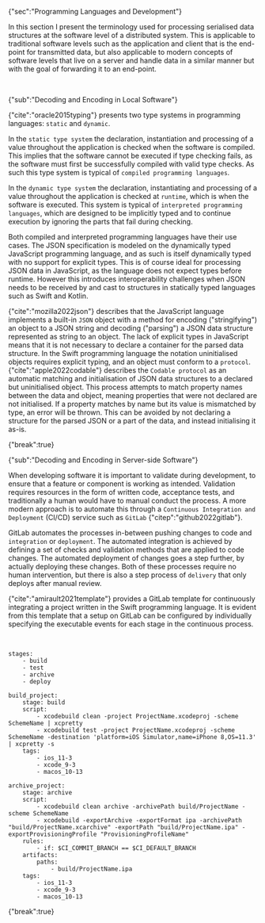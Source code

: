 {"sec":"Programming Languages and Development"}

In this section I present the terminology used for processing serialised data structures at the software level of a distributed system. This is applicable to traditional software levels such as the application and client that is the end-point for transmitted data, but also applicable to modern concepts of software levels that live on a server and handle data in a similar manner but with the goal of forwarding it to an end-point.

<br>

{"sub":"Decoding and Encoding in Local Software"}

{"cite":"oracle2015typing"} presents two type systems in programming languages: `static` and `dynamic`.

In the `static type system` the declaration, instantiation and processing of a value throughout the application is checked when the software is compiled. This implies that the software cannot be executed if type checking fails, as the software must first be successfully compiled with valid type checks. As such this type system is typical of `compiled programming languages`.

In the `dynamic type system` the declaration, instantiating and processing of a value throughout the application is checked at `runtime`, which is when the software is executed. This system is typical of `interpreted programming languages`, which are designed to be implicitly typed and to continue execution by ignoring the parts that fail during checking.

Both compiled and interpreted programming languages have their use cases. The JSON specification is modeled on the dynamically typed JavaScript programming language, and as such is itself dynamically typed with no support for explicit types. This is of course ideal for processing JSON data in JavaScript, as the language does not expect types before runtime. However this introduces interoperability challenges when JSON needs to be received by and cast to structures in statically typed languages such as Swift and Kotlin.

{"cite":"mozilla2022json"} describes that the JavaScript language implements a built-in `JSON` object with a method for encoding ("stringifying") an object to a JSON string and decoding ("parsing") a JSON data structure represented as string to an object. The lack of explicit types in JavaScript means that it is not necessary to declare a container for the parsed data structure. In the Swift programming language the notation uninitialised objects requires explicit typing, and an object must conform to a `protocol`. {"cite":"apple2022codable"} describes the `Codable protocol` as an automatic matching and initialisation of JSON data structures to a declared but uninitialised object. This process attempts to match property names between the data and object, meaning properties that were not declared are not initialised. If a property matches by name but its value is mismatched by type, an error will be thrown. This can be avoided by not declaring a structure for the parsed JSON or a part of the data, and instead initialising it as-is.

{"break":true}

{"sub":"Decoding and Encoding in Server-side Software"}

When developing software it is important to validate during development, to ensure that a feature or component is working as intended. Validation requires resources in the form of written code, acceptance tests, and traditionally a human would have to manual conduct the process. A more modern approach is to automate this through a `Continuous Integration and Deployment` (CI/CD) service such as `GitLab` {"citep":"github2022gitlab"}.

GitLab automates the processes in-between pushing changes to code and `integration` or `deployment`. The automated integration is achieved by defining a set of checks and validation methods that are applied to code changes. The automated deployment of changes goes a step further, by actually deploying these changes. Both of these processes require no human intervention, but there is also a step process of `delivery` that only deploys after manual review.

{"cite":"amirault2021template"} provides a GitLab template for continuously integrating a project written in the Swift programming language. It is evident from this template that a setup on GitLab can be configured by individually specifying the executable events for each stage in the continuous process.

<br>

```
stages:
    - build
    - test
    - archive
    - deploy

build_project:
    stage: build
    script:
        - xcodebuild clean -project ProjectName.xcodeproj -scheme SchemeName | xcpretty
        - xcodebuild test -project ProjectName.xcodeproj -scheme SchemeName -destination 'platform=iOS Simulator,name=iPhone 8,OS=11.3' | xcpretty -s
    tags:
        - ios_11-3
        - xcode_9-3
        - macos_10-13

archive_project:
    stage: archive
    script:
        - xcodebuild clean archive -archivePath build/ProjectName -scheme SchemeName
        - xcodebuild -exportArchive -exportFormat ipa -archivePath "build/ProjectName.xcarchive" -exportPath "build/ProjectName.ipa" -exportProvisioningProfile "ProvisioningProfileName"
    rules:
        - if: $CI_COMMIT_BRANCH == $CI_DEFAULT_BRANCH
    artifacts:
        paths:
            - build/ProjectName.ipa
    tags:
        - ios_11-3
        - xcode_9-3
        - macos_10-13
```

{"break":true}